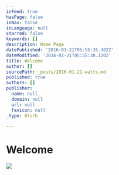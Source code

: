 ```yaml
---
inFeed: true
hasPage: false
inNav: false
inLanguage: null
starred: false
keywords: []
description: Home Page
datePublished: '2016-01-21T05:55:35.302Z'
dateModified: '2016-01-21T05:55:30.120Z'
title: Welcome
author: []
sourcePath: _posts/2016-01-21-watts.md
published: true
authors: []
publisher:
  name: null
  domain: null
  url: null
  favicon: null
_type: Blurb

---
```

# Welcome
![](https://the-grid-user-content.s3-us-west-2.amazonaws.com/e1151f4b-3edf-4be3-9eee-92a9b39262a5.jpg)